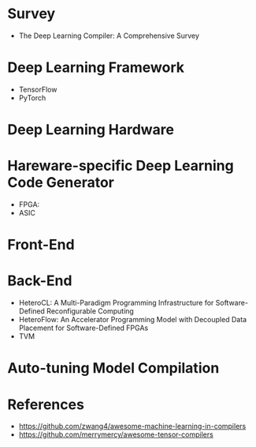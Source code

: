 

# Survey
- The Deep Learning Compiler: A Comprehensive Survey


# Deep Learning Framework
- TensorFlow
- PyTorch

# Deep Learning Hardware


# Hareware-specific Deep Learning Code Generator
- FPGA:
- ASIC

# Front-End


# Back-End
- HeteroCL: A Multi-Paradigm Programming Infrastructure for Software-Defined Reconfigurable Computing
- HeteroFlow: An Accelerator Programming Model with Decoupled Data Placement for Software-Defined FPGAs
- TVM 


# Auto-tuning Model Compilation




# References
- https://github.com/zwang4/awesome-machine-learning-in-compilers
- https://github.com/merrymercy/awesome-tensor-compilers
